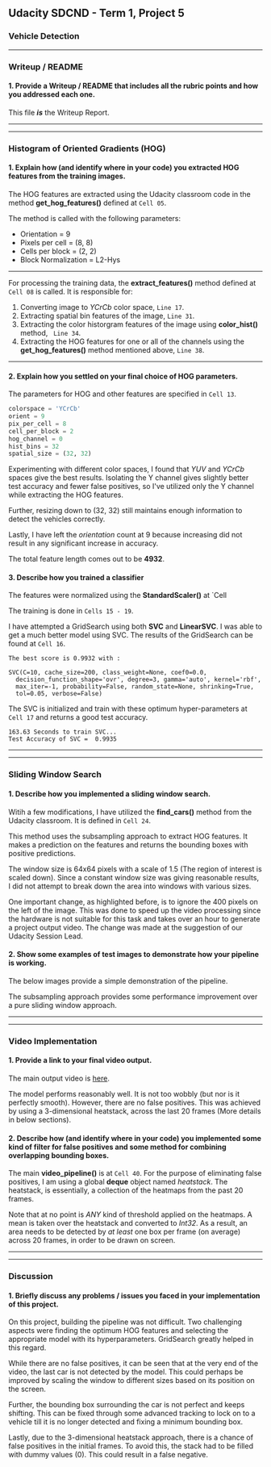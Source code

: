 ## Udacity SDCND - Term 1, Project 5

### **Vehicle Detection** ###
---


### Writeup / README

#### 1. Provide a Writeup / README that includes all the rubric points and how you addressed each one.

This file *__is__* the Writeup Report.

---
---

### Histogram of Oriented Gradients (HOG)

#### 1. Explain how (and identify where in your code) you extracted HOG features from the training images.

The HOG features are extracted using the Udacity classroom code in the method **get_hog_features()** defined at `Cell 05`. 

The method is called with the following parameters:
* Orientation = 9
* Pixels per cell = (8, 8)
* Cells per block = (2, 2)
* Block Normalization = L2-Hys

---

For processing the training data, the **extract_features()** method defined at `Cell 08` is called. It is responsible for:
1. Converting image to _YCrCb_ color space, `Line 17`.
2. Extracting spatial bin features of the image, `Line 31`.
3. Extracting the color historgram features of the image using **color_hist()** method, ` Line 34`. 
4. Extracting the HOG features for one or all of the channels using the **get_hog_features()** method mentioned above, `Line 38`.

---

#### 2. Explain how you settled on your final choice of HOG parameters.

The parameters for HOG and other features are specified in `Cell 13`.

```python
colorspace = 'YCrCb'
orient = 9
pix_per_cell = 8
cell_per_block = 2
hog_channel = 0
hist_bins = 32
spatial_size = (32, 32)
```

Experimenting with different color spaces, I found that *YUV* and *YCrCb* spaces give the best results. Isolating the Y channel gives slightly better test accuracy and fewer false positives, so I've utilized only the Y channel while extracting the HOG features.

Further, resizing down to (32, 32) still maintains enough information to detect the vehicles correctly. 

Lastly, I have left the *orientation* count at 9 because increasing did not result in any significant increase in accuracy.

The total feature length comes out to be **4932**.

#### 3. Describe how  you trained a classifier

The features were normalized using the **StandardScaler()** at `Cell

The training is done in `Cells 15 - 19`.

I have attempted a GridSearch using both **SVC** and **LinearSVC**. I was able to get a much better model using SVC. The results of the GridSearch can be found at `Cell 16`.

```
The best score is 0.9932 with :

SVC(C=10, cache_size=200, class_weight=None, coef0=0.0,
  decision_function_shape='ovr', degree=3, gamma='auto', kernel='rbf',
  max_iter=-1, probability=False, random_state=None, shrinking=True,
  tol=0.05, verbose=False)
 ```
  
The SVC is initialized and train with these optimum hyper-parameters at `Cell 17` and returns a good test accuracy.
  
  ```
163.63 Seconds to train SVC...
Test Accuracy of SVC =  0.9935
```

---
---

### Sliding Window Search

#### 1. Describe how you implemented a sliding window search. 

Witih a few modifications, I have utilized the **find_cars()** method from the Udacity classroom. It is defined in `Cell 24`. 

This method uses the subsampling approach to extract HOG features. It makes a prediction on the features and returns the bounding boxes with positive predictions.

The window size is 64x64 pixels with a scale of 1.5 (The region of interest is scaled down). Since a constant window size was giving reasonable results, I did not attempt to break down the area into windows with various sizes.

One important change, as highlighted before, is to ignore the 400 pixels on the left of the image. This was done to speed up the video processing since the hardware is not suitable for this task and takes over an hour to generate a project output video. The change was made at the suggestion of our Udacity Session Lead.

#### 2. Show some examples of test images to demonstrate how your pipeline is working. 

The below images provide a simple demonstration of the pipeline. 

The subsampling approach provides some performance improvement over a pure sliding window approach.

---
---

### Video Implementation

#### 1. Provide a link to your final video output.  

The main output video is [here](/test_videos_output/project_video_output.mp4).

The model performs reasonably well. It is not too wobbly (but nor is it perfectly smooth). However, there are no false positives. This was achieved by using a 3-dimensional heatstack, across the last 20 frames (More details in below sections).

#### 2. Describe how (and identify where in your code) you implemented some kind of filter for false positives and some method for combining overlapping bounding boxes.

The main **video_pipeline()** is at `Cell 40`. For the purpose of eliminating false positives, I am using a global **deque** object named _heatstack_. The heatstack, is essentially, a collection of the heatmaps from the past 20 frames.

Note that at no point is *ANY* kind of threshold applied on the heatmaps. A mean is taken over the heatstack and converted to _Int32_. As a result, an area needs to be detected by _at least_ one box per frame (on average) across 20 frames, in order to be drawn on screen.

---
---

### Discussion

#### 1. Briefly discuss any problems / issues you faced in your implementation of this project. 

On this project, building the pipeline was not difficult. Two challenging aspects were finding the optimum HOG features and selecting the appropriate model with its hyperparameters. GridSearch greatly helped in this regard.

While there are no false positives, it can be seen that at the very end of the video, the last car is not detected by the model. This could perhaps be improved by scaling the window to different sizes based on its position on the screen.

Further, the bounding box surrounding the car is not perfect and keeps shifting. This can be fixed through some advanced tracking to lock on to a vehicle till it is no longer detected and fixing a minimum bounding box.

Lastly, due to the 3-dimensional heatstack approach, there is a chance of false positives in the initial frames. To avoid this, the stack had to be filled with dummy values (0). This could result in a false negative.

